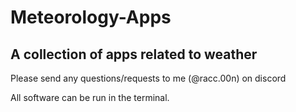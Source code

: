 # Meteorology-Apps
## A collection of apps related to weather
Please send any questions/requests to me (@racc.00n) on discord

All software can be run in the terminal.
